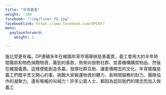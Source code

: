 ```yaml
---
title: "年宵義賣"
weight: -100
facebook: "/img/lunar_fb.jpg"
facebooklink: https://www.facebook.com/DPCNY/
menu:
  payloveforward:
    weight: 2

---
```

施比受更有福，DP連續多年在維園年宵市場舉辦慈善義賣，義工會用大約半年時間籌款和物色捐贈物資，籌到的善款，用來向弱勢社群、慈善機構購買物品，然後在維園義賣。這樣便能創造多贏，發揮社群互助、讓愛傳開去的文化。年宵擺檔是義工們既辛苦又開心的事，挑戰大家搬運物資的體力、長時間服務的耐力、團隊協作的凝聚力，還有喉嚨的叫喊力！許多公眾人士，都因為認同我們的理念而加入做義工
